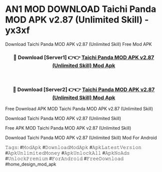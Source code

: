 # AN1 MOD DOWNLOAD Taichi Panda MOD APK v2.87 (Unlimited Skill) - yx3xf
Download Taichi Panda MOD APK v2.87 (Unlimited Skill) Free Mod APK

<div align="center">
<h3>🔴 Download [Server1] 👉👉 <a href="https://apk-comot.site?title=Taichi_Panda_MOD_APK_v2.87_(Unlimited_Skill)">Taichi Panda MOD APK v2.87 (Unlimited Skill) Mod Apk</a></h3><br>

<h3>🔴 Download [Server2] 👉👉 <a href="https://apk-comot.site?title=Taichi_Panda_MOD_APK_v2.87_(Unlimited_Skill)">Taichi Panda MOD APK v2.87 (Unlimited Skill) Mod Apk</a></h3>
</div>


Free Download APK MOD Taichi Panda MOD APK v2.87 (Unlimited Skill)

Download Taichi Panda MOD APK v2.87 (Unlimited Skill) 

Free APK MOD Taichi Panda MOD APK v2.87 (Unlimited Skill) 

Download Taichi Panda MOD APK v2.87 (Unlimited Skill) Mod For Android

𝚃𝚊𝚐𝚜: #𝙼𝚘𝚍𝙰𝚙𝚔 #𝙳𝚘𝚠𝚗𝚕𝚘𝚊𝚍𝙼𝚘𝚍𝙰𝚙𝚔 #𝙰𝚙𝚔𝙻𝚊𝚝𝚎𝚜𝚝𝚅𝚎𝚛𝚜𝚒𝚘𝚗 #𝙰𝚙𝚔𝚄𝚗𝚕𝚒𝚖𝚒𝚝𝚎𝚍𝙼𝚘𝚗𝚎𝚢 #𝙰𝚙𝚔𝚄𝚗𝚕𝚘𝚌𝚔𝙰𝚕𝚕 #𝙰𝚙𝚔𝙽𝚘𝙰𝚍𝚜 #𝚄𝚗𝚕𝚘𝚌𝚔𝙿𝚛𝚎𝚖𝚒𝚞𝚖 #𝙵𝚘𝚛𝙰𝚗𝚍𝚛𝚘𝚒𝚍 #𝙵𝚛𝚎𝚎𝙳𝚘𝚠𝚗𝚕𝚘𝚊𝚍 #home_design_mod_apk